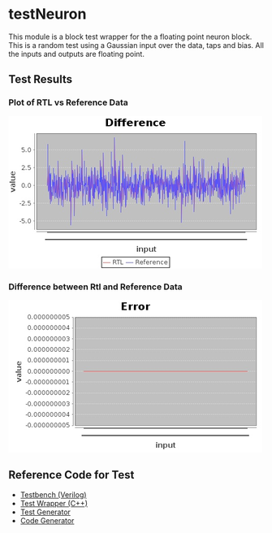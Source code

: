 
# testNeuron


This module is a block test wrapper for the a floating point neuron block. This is a random test using a Gaussian input
over the data, taps and bias. All the inputs and outputs are floating point.

## Test Results

### Plot of RTL vs Reference Data

![Ref vs RTL](results.jpg)

### Difference between Rtl and Reference Data
![RTL](resultse.jpg)

## Reference Code for Test
* [Testbench (Verilog)](../test/testNeuron.v)
* [Test Wrapper (C++)](../test/testNeuron.cpp)
* [Test Generator](../../../src/test/scala/com/simplifide/generate/neural//NeuronTest.scala)
* [Code Generator](../../../src/main/scala/com/simplifide/generate/blocks/neural//Neuron.scala)



        